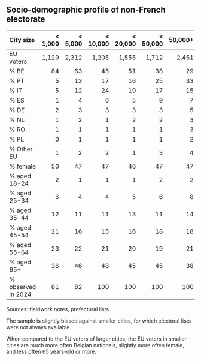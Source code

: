 ## Socio-demographic profile of non-French electorate

| City size          | \< 1,000 | \< 5,000 | \< 10,000 | \< 20,000 | \< 50,000 | 50,000+ |
|:-------------------|---------:|---------:|----------:|----------:|----------:|--------:|
| EU voters          |    1,129 |    2,312 |     1,205 |     1,555 |     1,712 |   2,451 |
| % BE               |       84 |       63 |        45 |        51 |        38 |      29 |
| % PT               |        5 |       13 |        17 |        16 |        25 |      33 |
| % IT               |        5 |       12 |        24 |        19 |        17 |      15 |
| % ES               |        1 |        4 |         6 |         5 |         9 |       7 |
| % DE               |        2 |        3 |         3 |         3 |         3 |       5 |
| % NL               |        1 |        2 |         1 |         2 |         2 |       3 |
| % RO               |        1 |        1 |         1 |         1 |         1 |       3 |
| % PL               |        0 |        1 |         1 |         1 |         1 |       2 |
| % Other EU         |        1 |        2 |         2 |         1 |         3 |       4 |
| % female           |       50 |       47 |        47 |        46 |        47 |      47 |
| % aged 18-24       |        2 |        1 |         1 |         1 |         2 |       2 |
| % aged 25-34       |        6 |        4 |         4 |         5 |         6 |       8 |
| % aged 35-44       |       12 |       11 |        11 |        13 |        11 |      14 |
| % aged 45-54       |       21 |       16 |        15 |        16 |        18 |      18 |
| % aged 55-64       |       23 |       22 |        21 |        20 |        19 |      21 |
| % aged 65+         |       36 |       46 |        48 |        45 |        45 |      38 |
| % observed in 2024 |       81 |       82 |       100 |       100 |       100 |     100 |

Sources: fieldwork notes, prefectural lists.

The sample is slightly biased against smaller cities, for which
electoral lists were not always available.

When compared to the EU voters of larger cities, the EU voters in
smaller cities are much more often Belgian nationals, slightly more
often female, and less often 65 years-old or more.

